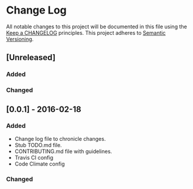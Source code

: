 # Change Log
All notable changes to this project will be documented in this file using the [Keep a CHANGELOG](http://keepachangelog.com/) principles.
This project adheres to [Semantic Versioning](http://semver.org/).

## [Unreleased]
### Added
### Changed

## [0.0.1] - 2016-02-18
### Added
- Change log file to chronicle changes.
- Stub TODO.md file.
- CONTRIBUTING.md file with guidelines.
- Travis CI config
- Code Climate config
### Changed